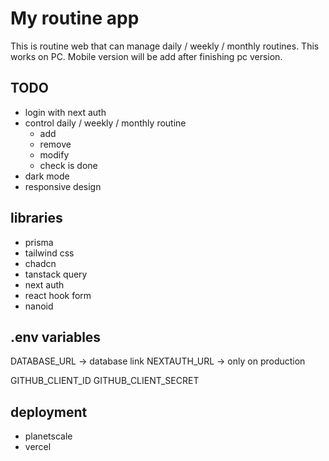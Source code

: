 # My routine app

This is routine web that can manage daily / weekly / monthly routines.
This works on PC. Mobile version will be add after finishing pc version.

## TODO

- login with next auth
- control daily / weekly / monthly routine
  - add
  - remove
  - modify
  - check is done
- dark mode
- responsive design

## libraries

- prisma
- tailwind css
- chadcn
- tanstack query
- next auth
- react hook form
- nanoid

## .env variables

DATABASE_URL -> database link
NEXTAUTH_URL -> only on production

GITHUB_CLIENT_ID
GITHUB_CLIENT_SECRET

## deployment

- planetscale
- vercel
